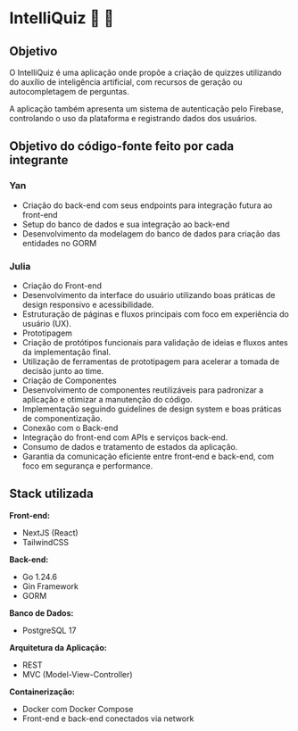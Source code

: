 # IntelliQuiz 📝 🤖

## Objetivo

O IntelliQuiz é uma aplicação onde propõe a criação de quizzes utilizando do auxílio de inteligência artificial, com recursos de geração ou autocompletagem de perguntas.

A aplicação também apresenta um sistema de autenticação pelo Firebase, controlando o uso da plataforma e registrando dados dos usuários.

## Objetivo do código-fonte feito por cada integrante

### Yan

- Criação do back-end com seus endpoints para integração futura ao front-end
- Setup do banco de dados e sua integração ao back-end
- Desenvolvimento da modelagem do banco de dados para criação das entidades no GORM

### Julia 
- ⁠Criação do Front-end
- ⁠Desenvolvimento da interface do usuário utilizando boas práticas de design responsivo e acessibilidade.
- ⁠Estruturação de páginas e fluxos principais com foco em experiência do usuário (UX).
- ⁠Prototipagem
- ⁠Criação de protótipos funcionais para validação de ideias e fluxos antes da implementação final.
- ⁠Utilização de ferramentas de prototipagem para acelerar a tomada de decisão junto ao time.
- ⁠Criação de Componentes
- ⁠Desenvolvimento de componentes reutilizáveis para padronizar a aplicação e otimizar a manutenção do código.
- ⁠Implementação seguindo guidelines de design system e boas práticas de componentização.
- ⁠Conexão com o Back-end
- ⁠Integração do front-end com APIs e serviços back-end.
- ⁠Consumo de dados e tratamento de estados da aplicação.
- ⁠Garantia da comunicação eficiente entre front-end e back-end, com foco em segurança e performance.

## Stack utilizada

**Front-end:**
- NextJS (React)
- TailwindCSS

**Back-end:**
- Go 1.24.6
- Gin Framework
- GORM

**Banco de Dados:**
- PostgreSQL 17

**Arquitetura da Aplicação:**
- REST
- MVC (Model-View-Controller)

**Containerização:**
- Docker com Docker Compose
- Front-end e back-end conectados via network
